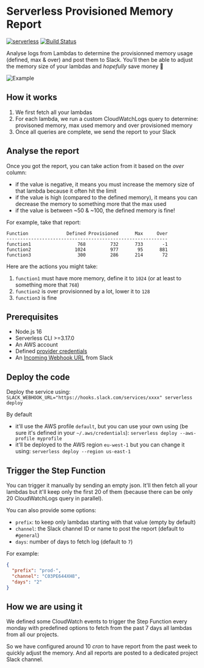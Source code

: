 # Serverless Provisioned Memory Report

[![serverless](http://public.serverless.com/badges/v3.svg)](https://serverless.com/)
[![Build Status](https://github.com/20minutes/serverless-provisioned-memory-report/actions/workflows/tests.yml/badge.svg)](https://github.com/20minutes/serverless-provisioned-memory-report/actions/workflows/tests.yml)

Analyse logs from Lambdas to determine the provisionned memory usage (defined, max & over) and post them to Slack. You'll then be able to adjust the memory size of your lambdas and _hopefully_ save money 💸

![Example](https://user-images.githubusercontent.com/62333/181353176-6325fb25-8675-4012-b049-771e287a5bde.png)

## How it works

1. We first fetch all your lambdas
2. For each lambda, we run a custom CloudWatchLogs query to determine: provisoned memory, max used memory and over provisioned memory
3. Once all queries are complete, we send the report to your Slack

## Analyse the report

Once you got the report, you can take action from it based on the _over_ column:
- if the value is negative, it means you must increase the memory size of that lambda because it often hit the limit
- if the value is high (compared to the defined memory), it means you can decrease the memory to something more that the max used
- if the value is between ~50 & ~100, the defined memory is fine!

For example, take that report:

```
Function              Defined Provisioned      Max     Over
-----------------------------------------------------------
function1                 768         732      733       -1
function2                1024         977       95      881
function3                 300         286      214       72
```

Here are the actions you might take:

1. `function1` must have more memory, define it to `1024` (or at least to something more that `768`)
2. `function2` is over provisionned by a lot, lower it to `128`
3. `function3` is fine

## Prerequisites

- Node.js 16
- Serverless CLI >=3.17.0
- An AWS account
- Defined [provider credentials](https://serverless.com/framework/docs/providers/aws/guide/credentials/)
- An [Incoming Webhook URL](https://api.slack.com/messaging/webhooks) from Slack

## Deploy the code

Deploy the service using: `SLACK_WEBHOOK_URL="https://hooks.slack.com/services/xxxx" serverless deploy`

By default

- it'll use the AWS profile `default`, but you can use your own using (be sure it's defined in your `~/.aws/credentials`): `serverless deploy --aws-profile myprofile`
- it'll be deployed to the AWS region `eu-west-1` but you can change it using: `serverless deploy --region us-east-1`

## Trigger the Step Function

You can trigger it manually by sending an empty json. It'll then fetch all your lambdas but it'll keep only the first 20 of them (because there can be only 20 CloudWatchLogs query in parallel).

You can also provide some options:

- `prefix`: to keep only lambdas starting with that value (empty by default)
- `channel`: the Slack channel ID or name to post the report (default to `#general`)
- `days`: number of days to fetch log (default to `7`)

For example:

```json
{
  "prefix": "prod-",
  "channel": "C03PE644XH8",
  "days": "2"
}
```

## How we are using it

We defined some CloudWatch events to trigger the Step Function every monday with predefined options to fetch from the past 7 days all lambdas from all our projects.

So we have configured around 10 _cron_ to have report from the past week to quickly adjust the memory. And all reports are posted to a dedicated project Slack channel.
